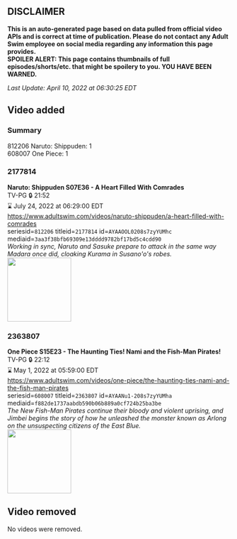 ## DISCLAIMER
**This is an auto-generated page based on data pulled from official video APIs and is correct at time of publication. Please do not contact any Adult Swim employee on social media regarding any information this page provides.**  
**SPOILER ALERT: This page contains thumbnails of full episodes/shorts/etc. that might be spoilery to you. YOU HAVE BEEN WARNED.**  

_Last Update: April 10, 2022 at 06:30:25 EDT_
## Video added
### Summary
812206 Naruto: Shippuden: 1  
608007 One Piece: 1  
### 2177814
**Naruto: Shippuden S07E36 - A Heart Filled With Comrades**  
TV-PG 🔒 21:52  
⌛ July 24, 2022 at 06:29:00 EDT  
https://www.adultswim.com/videos/naruto-shippuden/a-heart-filled-with-comrades  
seriesid=`812206` titleid=`2177814` id=`AYAAOOL0208s7zyYUMhc` mediaid=`3aa3f38bfb69309e13dddd9782bf17bd5c4cdd90`  
_Working in sync, Naruto and Sasuke prepare to attack in the same way Madara once did, cloaking Kurama in Susano'o's robes._  
<a href="https://media.cdn.adultswim.com/uploads/20220406/thumbnails/2_22461452382-NarutoShippuden_384_AHeartFilledWithComrades.png"><img src="https://media.cdn.adultswim.com/uploads/20220406/thumbnails/2_22461452382-NarutoShippuden_384_AHeartFilledWithComrades.png" height="144px" /></a>
### 2363807
**One Piece S15E23 - The Haunting Ties! Nami and the Fish-Man Pirates!**  
TV-PG 🔒 22:12  
⌛ May 1, 2022 at 05:59:00 EDT  
https://www.adultswim.com/videos/one-piece/the-haunting-ties-nami-and-the-fish-man-pirates  
seriesid=`608007` titleid=`2363807` id=`AYAANu1-208s7zyYUMha` mediaid=`f882de1737aabdb590b06b889a0cf724b25ba3be`  
_The New Fish-Man Pirates continue their bloody and violent uprising, and Jimbei begins the story of how he unleashed the monster known as Arlong on the unsuspecting citizens of the East Blue._  
<a href="https://media.cdn.adultswim.com/uploads/20220406/thumbnails/2_22461450270-OnePiece_539_TheHauntingTiesNameAndTheFishPirates.png"><img src="https://media.cdn.adultswim.com/uploads/20220406/thumbnails/2_22461450270-OnePiece_539_TheHauntingTiesNameAndTheFishPirates.png" height="144px" /></a>
## Video removed
No videos were removed.  
